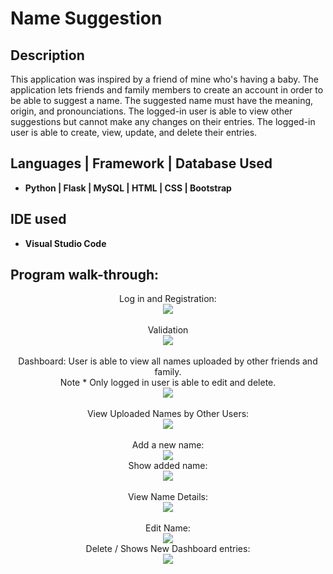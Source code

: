 
# <h1>Name Suggestion</h1>

<h2>Description</h2>
 This application was inspired by a friend of mine who's having a baby. 
 The application lets friends and family members to create an account in order to be able to suggest a name.
 The suggested name must have the meaning, origin, and pronounciations.
 The logged-in user is able to view other suggestions but cannot make any changes on their entries.
 The logged-in user is able to create, view, update, and delete their entries.
<br />


<h2>Languages | Framework | Database Used</h2>

- <b>Python | Flask | MySQL | HTML | CSS | Bootstrap</b> 


<h2>IDE used</h2>

- <b>Visual Studio Code</b> 

<h2>Program walk-through:</h2>

<p align="center">
Log in and Registration: <br/>
<img src="https://i.imgur.com/ezt6zhM.png"/>
<br />
<br />
Validation <br/>
<img src="https://i.imgur.com/kQs8YVY.png"/>
<br />
<br />
Dashboard: User is able to view all names uploaded by other friends and family. 
  <br />
Note * Only logged in user is able to edit and delete. <br/>
<img src="https://i.imgur.com/y0PHVi0.png"/>
<br />
<br />
View Uploaded Names by Other Users:  <br/>
<img src="https://i.imgur.com/3qyC1gI.png"/>
<br />
<br />
Add a new name:  <br/>
<img src="https://i.imgur.com/Fi8wa6b.png"/>
<br />
Show added name:  <br/>
<img src="https://i.imgur.com/7ElgQ6A.png"/>
<br />
<br />
View Name Details:  <br/>
<img src="https://i.imgur.com/D3qx0fO.png"/>
<br />
<br />
Edit Name:  <br/>
<img src="https://i.imgur.com/oPuGN3G.png"/>
<br />
Delete / Shows New Dashboard entries:  <br/>
<img src="https://i.imgur.com/g7PrM0k.png"/>
<br />



</p>


<!--
 ```diff
- text in red
+ text in green
! text in orange
# text in gray
@@ text in purple (and bold)@@
```
--!>

